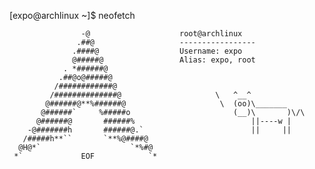 
[expo@archlinux ~]$ neofetch

                    -@                    root@archlinux
                   .##@                   -----------------
                  .####@                  Username: expo
                  @#####@                 Alias: expo, root
                . *######@                
               .##@o@#####@               
              /############@            
             /##############@                     \   ^__^
            @######@**%######@                     \  (oo)\_______
           @######`     %#####o                       (__)\       )\/\
          @######@       ######%                          ||----w |
        -@#######h       ######@.`                        ||     ||
       /#####h**``       `**%@####@       
      @H@*`                    `*%#@    
     *`             EOF            `*     
